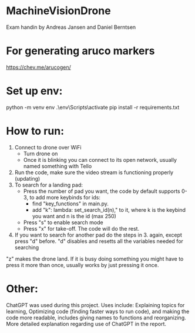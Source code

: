 # MachineVisionDrone
Exam handin by Andreas Jansen and Daniel Berntsen

# For generating aruco markers
https://chev.me/arucogen/

# Set up env:
python -m venv env
.\env\Scripts\activate
pip install -r requirements.txt


# How to run:
1. Connect to drone over WiFi
    - Turn drone on
    - Once it is blinking you can connect to its open network, usually named something with Tello
2. Run the code, make sure the video stream is functioning properly (updating)
3. To search for a landing pad:
    - Press the number of pad you want, the code by default supports 0-3, to add more keybinds for ids:
        - find "key_functions" in main.py.
        - add "k": lambda: set_search_id(n)," to it, where k is the keybind you want and n is the id (max 250)
    - Press "s" to enable search mode
    - Press "x" for take-off. The code will do the rest.
4. If you want to search for another pad do the steps in 3. again, except press "d" before.
    "d" disables and resetts all the variables needed for searching

"z" makes the drone land. If it is busy doing something you might have to press it more than once, usually works by just pressing it once.


# Other:
ChatGPT was used during this project. Uses include:
Explaining topics for learning,
Optimizing code (finding faster ways to run code),
and making the code more readable, includes giving names to functions and reorganizing.
More detailed explanation regarding use of ChatGPT in the report.
